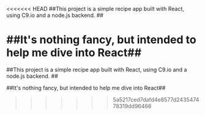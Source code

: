 <<<<<<< HEAD
##This project is a simple recipe app built with React, using C9.io and a node.js backend. ##

##It's nothing fancy, but intended to help me dive into React##
=======

##This project is a simple recipe app built with React, using C9.io and a node.js backend. ##

##It's nothing fancy, but intended to help me dive into React##
>>>>>>> 5a5217ced7dafd4e8577d243547478319dd96466
